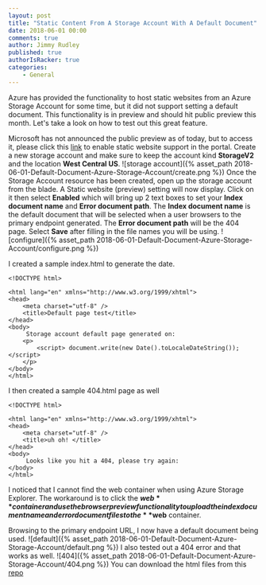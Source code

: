 ```yaml
---
layout: post
title: "Static Content From A Storage Account With A Default Document"
date: 2018-06-01 00:00
comments: true
author: Jimmy Rudley
published: true
authorIsRacker: true
categories:
    - General
---
```


Azure has provided the functionality to host static websites from an Azure Storage Account for some time, but it did not support setting a default document. This functionality is in preview and should hit public preview this month. Let's take a look on how to test out this great feature.

<!-- more -->

Microsoft has not announced the public preview as of today, but to access it, please click this [link](http://aka.ms/staticwebsites) to enable static website support in the portal. Create a new storage account and make sure to keep the account kind **StorageV2** and the location **West Central US**. ![storage account]({% asset_path 2018-06-01-Default-Document-Azure-Storage-Account/create.png %}) Once the Storage Account resource has been created, open up the storage account from the blade. A Static website (preview) setting will now display. Click on it then select **Enabled** which will bring up 2 text boxes to set your **Index document name** and **Error document path**. The **Index document name** is the default document that will be selected when a user browsers to the primary endpoint generated. The **Error document path** will be the 404 page. Select **Save** after filling in the file names you will be using. ![configure]({% asset_path 2018-06-01-Default-Document-Azure-Storage-Account/configure.png %})

I created a sample index.html to generate the date. 

```
<!DOCTYPE html>

<html lang="en" xmlns="http://www.w3.org/1999/xhtml">
<head>
    <meta charset="utf-8" />
    <title>Default page test</title>
</head>
<body>
     Storage account default page generated on:
    <p> 
        <script> document.write(new Date().toLocaleDateString()); </script>
    </p>
</body>
</html>
```

I then created a sample 404.html page as well

```
<!DOCTYPE html>

<html lang="en" xmlns="http://www.w3.org/1999/xhtml">
<head>
    <meta charset="utf-8" />
    <title>uh oh! </title>
</head>
<body>
     Looks like you hit a 404, please try again:
</body>
</html>
```

I noticed that I cannot find the web container when using Azure Storage Explorer. The workaround is to click the **$web** container and use the browser preview functionality to upload the index document name and error document files to the **$web** container.

Browsing to the primary endpoint URL, I now have a default document being used. ![default]({% asset_path 2018-06-01-Default-Document-Azure-Storage-Account/default.png %}) I also tested out a 404 error and that works as well. ![404]({% asset_path 2018-06-01-Default-Document-Azure-Storage-Account/404.png %}) You can download the html files from this [repo]( https://github.com/jrudley/staticwebsite)



